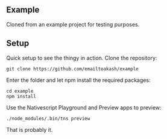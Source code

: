 ## Example

Cloned from an example project for testing purposes.

## Setup
Quick setup to see the thingy in action. Clone the repository:

    git clone https://github.com/emailtoakash/example

Enter the folder and let npm install the required packages:

    cd example
    npm install

Use the Nativescript Playground and Preview apps to preview:

    ./node_modules/.bin/tns preview

That is probably it.

